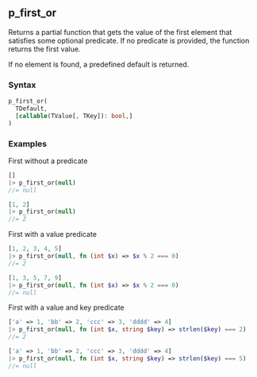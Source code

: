[//]: # (This file is autogenerated)

## p_first_or

Returns a partial function that gets the value of the first element that satisfies some optional predicate.
If no predicate is provided, the function returns the first value.

If no element is found, a predefined default is returned.

### Syntax
```php
p_first_or(
  TDefault,
  [callable(TValue[, TKey]): bool,]
)
```

### Examples
First without a predicate
```php
[]
|> p_first_or(null)
//= null
```
```php
[1, 2]
|> p_first_or(null)
//= 2
```
First with a value predicate
```php
[1, 2, 3, 4, 5]
|> p_first_or(null, fn (int $x) => $x % 2 === 0)
//= 2
```
```php
[1, 3, 5, 7, 9]
|> p_first_or(null, fn (int $x) => $x % 2 === 0)
//= null
```
First with a value and key predicate
```php
['a' => 1, 'bb' => 2, 'ccc' => 3, 'dddd' => 4]
|> p_first_or(null, fn (int $x, string $key) => strlen($key) === 2)
//= 2
```
```php
['a' => 1, 'bb' => 2, 'ccc' => 3, 'dddd' => 4]
|> p_first_or(null, fn (int $x, string $key) => strlen($key) === 5)
//= null
```
